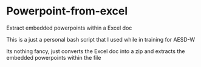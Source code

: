 # Powerpoint-from-excel
Extract embedded powerpoints within a Excel doc

This is a just a personal bash script that I used while in training for AESD-W

Its nothing fancy, just converts the Excel doc into a zip and extracts the embedded powerpoints within the file
